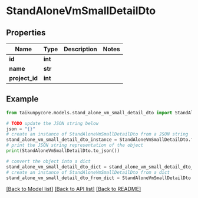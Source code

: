 # StandAloneVmSmallDetailDto


## Properties

Name | Type | Description | Notes
------------ | ------------- | ------------- | -------------
**id** | **int** |  | 
**name** | **str** |  | 
**project_id** | **int** |  | 

## Example

```python
from taikunpycore.models.stand_alone_vm_small_detail_dto import StandAloneVmSmallDetailDto

# TODO update the JSON string below
json = "{}"
# create an instance of StandAloneVmSmallDetailDto from a JSON string
stand_alone_vm_small_detail_dto_instance = StandAloneVmSmallDetailDto.from_json(json)
# print the JSON string representation of the object
print(StandAloneVmSmallDetailDto.to_json())

# convert the object into a dict
stand_alone_vm_small_detail_dto_dict = stand_alone_vm_small_detail_dto_instance.to_dict()
# create an instance of StandAloneVmSmallDetailDto from a dict
stand_alone_vm_small_detail_dto_from_dict = StandAloneVmSmallDetailDto.from_dict(stand_alone_vm_small_detail_dto_dict)
```
[[Back to Model list]](../README.md#documentation-for-models) [[Back to API list]](../README.md#documentation-for-api-endpoints) [[Back to README]](../README.md)


